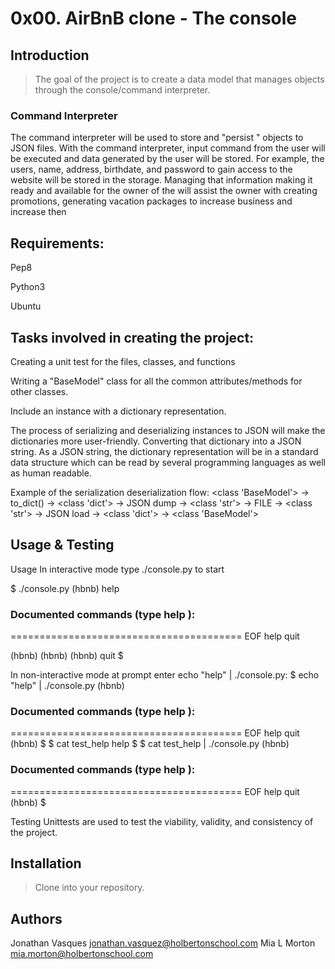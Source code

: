 # 0x00. AirBnB clone - The console

## Introduction

> The goal of the project is to create a data model that manages objects through the console/command interpreter.  

### Command Interpreter

The command interpreter will be used to store and "persist " objects to JSON files.  With the command interpreter, input command from the user will be executed and data generated by the user will be stored.  For example, the users, name, address, birthdate, and password to gain access to the website will be stored in the storage. Managing that information making it ready and available for the owner of the will assist the owner with creating promotions, generating vacation packages to increase business and increase then 

## Requirements:

Pep8

Python3

Ubuntu 
 



## Tasks involved in creating the project:

Creating a unit test for the files, classes, and functions

Writing a "BaseModel" class for all the common attributes/methods for other classes.

Include an instance with a dictionary representation.  
     
The process of serializing and deserializing instances to JSON will make the dictionaries more user-friendly. Converting that dictionary into a JSON string.  As a JSON string, the dictionary representation will be in a standard data structure which can be read by several programming languages as well as human readable.  

Example of the serialization deserialization flow: 
<class 'BaseModel'> -> to_dict() -> <class 'dict'> -> JSON dump -> <class 'str'> -> FILE -> <class 'str'> -> JSON load -> <class 'dict'> -> <class 'BaseModel'>

                 
## Usage & Testing

Usage
In interactive mode type ./console.py to start 

$ ./console.py
(hbnb) help

### Documented commands (type help <topic>):
========================================
EOF  help  quit

(hbnb) 
(hbnb) 
(hbnb) quit
$


In non-interactive mode at prompt enter  echo "help" | ./console.py:
$ echo "help" | ./console.py
(hbnb)

### Documented commands (type help <topic>):
========================================
EOF  help  quit
(hbnb) 
$
$ cat test_help
help
$
$ cat test_help | ./console.py
(hbnb)

### Documented commands (type help <topic>):
========================================
EOF  help  quit
(hbnb) 
$

Testing
Unittests are used to test the viability, validity, and consistency of the project.

## Installation

> Clone into your repository.

## Authors 

Jonathan Vasques jonathan.vasquez@holbertonschool.com
Mia L Morton mia.morton@holbertonschool.com